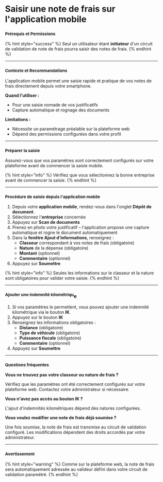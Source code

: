 # Saisir une note de frais sur l'application mobile

### <sup>**Prérequis et Permissions**</sup>

{% hint style="success" %}
Seul un utilisateur étant **initiateur** d'un circuit de validation de note de frais pourra saisir des notes de frais.
{% endhint %}

***

### <sup>**Contexte et Recommandations**</sup>

L'application mobile permet une saisie rapide et pratique de vos notes de frais directement depuis votre smartphone.

**Quand l'utiliser :**

* Pour une saisie nomade de vos justificatifs
* Capture automatique et rognage des documents

**Limitations :**

* Nécessite un paramétrage préalable sur la plateforme web
* Dépend des permissions configurées dans votre profil

***

### <sup>**Préparer la saisie**</sup>

Assurez-vous que vos paramètres sont correctement configurés sur votre plateforme avant de commencer la saisie mobile.

{% hint style="info" %}
Vérifiez que vous sélectionnez la bonne entreprise avant de commencer la saisie.
{% endhint %}

***

### <sup>**Procédure de saisie depuis l'application mobile**</sup>

1. Depuis votre **application mobile**, rendez-vous dans l'onglet **Dépôt de document**.
2. Sélectionnez l'**entreprise** concernée
3. Appuyez sur **Scan de documents**
4. Prenez en photo votre justificatif – l'application propose une capture automatique et rogne le document automatiquement
5. Dans la **fenêtre Ajout d’informations**, renseignez :
   * **Classeur** correspondant à vos notes de frais (obligatoire)
   * **Nature** de la dépense (obligatoire)
   * **Montant** (optionnel)
   * **Commentaire** (optionnel)
6. Appuyez sur **Soumettre**

{% hint style="info" %}
Seules les informations sur le classeur et la nature sont obligatoires pour valider votre saisie.
{% endhint %}

***

### <sup>**Ajouter une indemnité kilométriqu**</sup>**e**

1. Si vos paramètres le permettent, vous pouvez ajouter une indemnité kilométrique via le bouton **IK**.
2. Appuyez sur le bouton **IK**
3. Renseignez les informations obligatoires :
   * **Distance** (obligatoire)
   * **Type de véhicule** (obligatoire)
   * **Puissance fiscale** (obligatoire)
   * **Commentaire** (optionnel)
4. Appuyez sur **Soumettre**

***

### <sup>**Questions fréquentes**</sup>

**Vous ne trouvez pas votre classeur ou nature de frais ?**

Vérifiez que les paramètres ont été correctement configurés sur votre plateforme web. Contactez votre administrateur si nécessaire.

**Vous n'avez pas accès au bouton IK ?**

L'ajout d'indemnités kilométriques dépend des natures configurées.

**Vous voulez modifier une note de frais déjà soumise ?**

Une fois soumise, la note de frais est transmise au circuit de validation configuré. Les modifications dépendent des droits accordés par votre administrateur.

***

### <sup>**Avertissement**</sup>

{% hint style="warning" %}
Comme sur la plateforme web, la note de frais sera automatiquement adressée au valideur défini dans votre circuit de validation paramétré.
{% endhint %}
